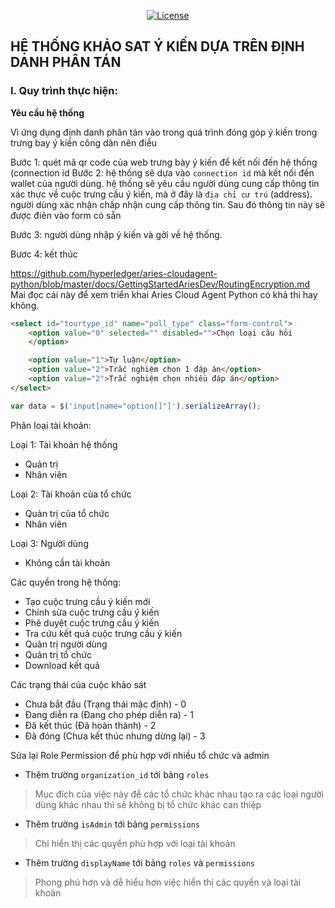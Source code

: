 <p align="center">
<a href="https://packagist.org/packages/laravel/framework"><img src="https://poser.pugx.org/laravel/framework/license.svg" alt="License"></a>
</p>



## HỆ THỐNG KHẢO SAT Ý KIẾN DỰA TRÊN ĐỊNH DANH PHÂN TÁN

### I. Quy trình thực hiện:
**Yêu cầu hệ thống**

Vì ứng dụng định danh phân tán vào trong quá trình đóng góp ý kiến trong trưng bay ý kiến công dân nên điều 

Bước 1: quét mã qr code của web trưng bày ý kiến để kết nối đến hệ thống (connection id
Bước 2: hệ thống sẽ dựa vào `connection id` mà kết nối đến wallet của người dùng. hệ thống sẽ yêu cầu người dùng cung cấp thông tin xác thực về cuộc trưng cầu ý kiến, mà ở đây là `địa chỉ cư trú` (address). người dùng xác nhận chấp nhận cung cấp thông tin. Sau đó thông tin này sẽ được điên vào form có sẵn

Bước 3: người dùng nhập ý kiến và gởi về hệ thống.

Bươc 4: kết thúc 

https://github.com/hyperledger/aries-cloudagent-python/blob/master/docs/GettingStartedAriesDev/RoutingEncryption.md
Mai đọc cái này để xem triển khai Aries Cloud Agent Python có khả thi hay không.

```html
<select id="tourtype_id" name="poll_type" class="form-control">
    <option value="0" selected="" disabled="">Chọn loại câu hỏi
    </option>

    <option value="1">Tự luận</option>
    <option value="2">Trắc nghiệm chọn 1 đáp án</option>
    <option value="2">Trắc nghiệm chọn nhiều đáp án</option>
</select>
```


```javascript
var data = $('input[name="option[]"]').serializeArray();
```

Phân loại tài khoản:

Loại 1: Tài khoản hệ 
thống
- Quản trị
- Nhân viên

Loại 2: Tài khoản của tổ 
chức
- Quản trị của tổ chức
- Nhân viên

Loại 3: Người dùng
- Không cần tài khoản


Các quyền trong hệ thống:
- Tạo cuộc trưng cầu ý kiến mới
- Chỉnh sửa cuộc trưng cầu ý kiến
- Phê duyệt cuộc trưng cầu ý kiến
- Tra cứu kết quả cuộc trưng cầu ý kiến
- Quản trị người dùng
- Quản trị tổ chức
- Download kết quả


Các trạng thái của cuộc khảo sát
- Chưa bắt đầu (Trạng thái mặc định) - 0
- Đang diễn ra (Đang cho phép diễn ra) - 1
- Đã kết thúc (Đã hoàn thành) - 2
- Đã đóng (Chưa kết thúc nhưng dừng lại) - 3


Sửa lại Role Permission để phù hợp với nhiều tổ chức và admin
- Thêm trường `organization_id` tới bảng `roles`
> Mục đích của việc này để các tổ chức khác nhau tạo ra các loại người dùng khác nhau thì sẽ không bị tổ chức khác can thiệp
- Thêm trường `isAdmin` tới bảng `permissions`
> Chỉ hiển thị các quyền phù hợp với loại tài khoản
- Thêm trường `displayName` tới bảng `roles` và `permissions`
> Phong phú hơn và dễ hiểu hơn việc hiển thị các quyền và loại tài khoản

